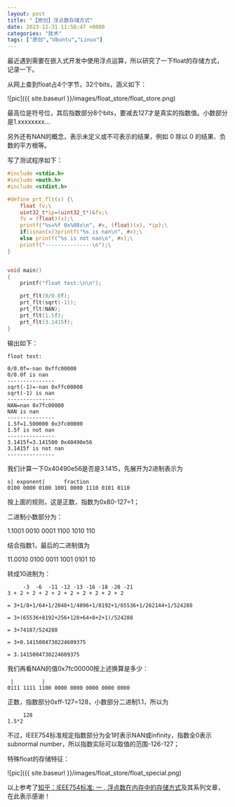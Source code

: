```yaml
---
layout: post
title: "【原创】浮点数存储方式"
date: 2023-12-31 11:50:47 +0800
categories: "技术"
tags: ["原创","Ubuntu","Linux"]
---
```


最近遇到需要在嵌入式开发中使用浮点运算，所以研究了一下float的存储方式，记录一下。

从网上查到float占4个字节，32个bits，涵义如下：

![pic]({{ site.baseurl }}/images/float_store/float_store.png)<br>

最高位是符号位，其后指数部分8个bits，要减去127才是真实的指数值。小数部分是1.xxxxxxxx...

另外还有NAN的概念，表示未定义或不可表示的结果，例如 0 除以 0 的结果、负数的平方根等。

写了测试程序如下：
```c
#include <stdio.h>
#include <math.h>
#include <stdint.h>

#define prt_flt(x) {\
    float fv;\
    uint32_t*ip=(uint32_t*)&fv;\
    fv = (float)(x);\
    printf("%s=%f 0x%08x\n", #x, (float)(x), *ip);\
    if(isnan(x))printf("%s is nan\n", #x);\
    else printf("%s is not nan\n", #x);\
    printf("---------------\n");\
}


void main()
{
    printf("float test:\n\n");

    prt_flt(0/0.0f);
    prt_flt(sqrt(-1));
    prt_flt(NAN);
    prt_flt(1.5f);
    prt_flt(3.1415f);
}
```
输出如下：
```
float test:

0/0.0f=-nan 0xffc00000
0/0.0f is nan
---------------
sqrt(-1)=-nan 0xffc00000
sqrt(-1) is nan
---------------
NAN=nan 0x7fc00000
NAN is nan
---------------
1.5f=1.500000 0x3fc00000
1.5f is not nan
---------------
3.1415f=3.141500 0x40490e56
3.1415f is not nan
---------------
```

我们计算一下0x40490e56是否是3.1415，先展开为2进制表示为
```
s| exponent|      fraction
0100 0000 0100 1001 0000 1110 0101 0110
```
按上面的规则，这是正数，指数为0x80-127=1；

二进制小数部分为：

1.1001 0010 0001 1100 1010 110

结合指数1，最后的二进制值为

11.0010 0100 0011 1001 0101 10

转成10进制为：

```
     -3  -6  -11 -12 -13 -16 -18 -20 -21
3 + 2 + 2 + 2 + 2 + 2 + 2 + 2 + 2 + 2

= 3+1/8+1/64+1/2048+1/4096+1/8192+1/65536+1/262144+1/524288

= 3+(65536+8192+256+128+64+8+2+1)/524288

= 3+74187/524288

= 3+0.1415004730224609375

= 3.1415004730224609375
```
我们再看NAN的值0x7fc00000按上述换算是多少：

```
 |         |
0111 1111 1100 0000 0000 0000 0000 0000
```
正数，指数部分0xff-127=128，小数部分二进制1.1，所以为

```
     128
1.5*2
```
不过，IEEE754标准规定指数部分为全1时表示NAN或infinity，指数全0表示subnormal number，所以指数实际可以取值的范围-126-127；

特殊float的存储特征：

![pic]({{ site.baseurl }}/images/float_store/float_special.png)<br>

以上参考了[知乎：IEEE754标准: 一 , 浮点数在内存中的存储方式](https://zhuanlan.zhihu.com/p/343033661)及其系列文章，在此表示感谢！
